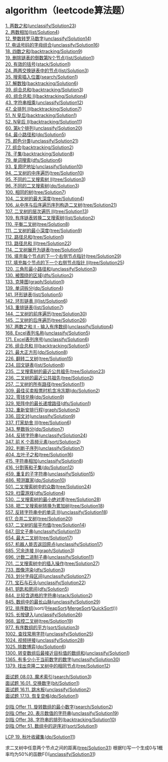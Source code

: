 # algorithm（leetcode算法题）
[1. 两数之和](https://leetcode-cn.com/problems/two-sum)([unclassify/Solution23](https://github.com/trcatgithub/algorithm/blob/master/src/main/java/unclassify/Solution23.java))  
[2. 两数相加](https://leetcode-cn.com/problems/add-two-numbers)([list/Solution4](https://github.com/trcatgithub/algorithm/blob/master/src/main/java/list/Solution4.java))  
[12. 整数转罗马数字](https://leetcode-cn.com/problems/integer-to-roman)([unclassify/Solution14](https://github.com/trcatgithub/algorithm/blob/master/src/main/java/unclassify/Solution14.java))  
[17. 电话号码的字母组合](https://leetcode-cn.com/problems/letter-combinations-of-a-phone-number)([unclassify/Solution16](https://github.com/trcatgithub/algorithm/blob/master/src/main/java/unclassify/Solution16.java))  
[18. 四数之和](https://leetcode-cn.com/problems/4sum)([backtracking/Solution9](https://github.com/trcatgithub/algorithm/blob/master/src/main/java/backtracking/Solution9.java))  
[19. 删除链表的倒数第N个节点](https://leetcode-cn.com/problems/remove-nth-node-from-end-of-list)([list/Solution1](https://github.com/trcatgithub/algorithm/blob/master/src/main/java/list/Solution1.java))  
[20. 有效的括号](https://leetcode-cn.com/problems/valid-parentheses)([stack/Solution1](https://github.com/trcatgithub/algorithm/blob/master/src/main/java/stack/Solution1.java))  
[24. 两两交换链表中的节点](https://leetcode-cn.com/problems/swap-nodes-in-pairs)([list/Solution3](https://github.com/trcatgithub/algorithm/blob/master/src/main/java/list/Solution3.java))  
[35. 搜索插入位置](https://leetcode-cn.com/problems/search-insert-position)([search/Solution1](https://github.com/trcatgithub/algorithm/blob/master/src/main/java/search/Solution1.java))  
[37. 解数独](https://leetcode-cn.com/problems/sudoku-solver)([backtracking/Solution6](https://github.com/trcatgithub/algorithm/blob/master/src/main/java/backtracking/Solution6.java))  
[39. 组合总和](https://leetcode-cn.com/problems/combination-sum)([backtracking/Solution3](https://github.com/trcatgithub/algorithm/blob/master/src/main/java/backtracking/Solution3.java))  
[40. 组合总和 II](https://leetcode-cn.com/problems/combination-sum-ii)([backtracking/Solution4](https://github.com/trcatgithub/algorithm/blob/master/src/main/java/backtracking/Solution4.java))  
[43. 字符串相乘](https://leetcode-cn.com/problems/multiply-strings)([unclassify/Solution12](https://github.com/trcatgithub/algorithm/blob/master/src/main/java/unclassify/Solution12.java))  
[47. 全排列 II](https://leetcode-cn.com/problems/permutations-ii)([backtracking/Solution7](https://github.com/trcatgithub/algorithm/blob/master/src/main/java/backtracking/Solution7.java))  
[51. N 皇后](https://leetcode-cn.com/problems/n-queens)([backtracking/Solution1](https://github.com/trcatgithub/algorithm/blob/master/src/main/java/backtracking/Solution1.java))  
[52. N皇后 II](https://leetcode-cn.com/problems/n-queens-ii)([backtracking/Solution11](https://github.com/trcatgithub/algorithm/blob/master/src/main/java/backtracking/Solution11.java))  
[60. 第k个排列](https://leetcode-cn.com/problems/permutation-sequence)([unclassify/Solution20](https://github.com/trcatgithub/algorithm/blob/master/src/main/java/unclassify/Solution20.java))   
[64. 最小路径和](https://leetcode-cn.com/problems/minimum-path-sum)([dp/Solution5](https://github.com/trcatgithub/algorithm/blob/master/src/main/java/dp/Solution5.java))  
[75. 颜色分类](https://leetcode-cn.com/problems/sort-colors)([unclassify/Solution21](https://github.com/trcatgithub/algorithm/blob/master/src/main/java/unclassify/Solution21.java))   
[77. 组合](https://leetcode-cn.com/problems/combinations)([backtracking/Solution2](https://github.com/trcatgithub/algorithm/blob/master/src/main/java/backtracking/Solution2.java))  \
[78. 子集](https://leetcode-cn.com/problems/subsets)([backtracking/Solution8](https://github.com/trcatgithub/algorithm/blob/master/src/main/java/backtracking/Solution8.java))  
[79. 单词搜索](https://leetcode-cn.com/problems/word-search)([dfs/Solution6](https://github.com/trcatgithub/algorithm/blob/master/src/main/java/dfs/Solution6.java))  \
[93. 复原IP地址](https://leetcode-cn.com/problems/restore-ip-addresses)([unclassify/Solution10](https://github.com/trcatgithub/algorithm/blob/master/src/main/java/unclassify/Solution10.java))  
[94. 二叉树的中序遍历](https://leetcode-cn.com/problems/binary-tree-inorder-traversal)([tree/Solution10](https://github.com/trcatgithub/algorithm/blob/master/src/main/java/tree/Solution10.java))  
[95. 不同的二叉搜索树 II](https://leetcode-cn.com/problems/unique-binary-search-trees-ii)([tree/Solution3](https://github.com/trcatgithub/algorithm/blob/master/src/main/java/tree/Solution3.java))  
[96. 不同的二叉搜索树](https://leetcode-cn.com/problems/unique-binary-search-trees)([dp/Solution3](https://github.com/trcatgithub/algorithm/blob/master/src/main/java/dp/Solution3.java))  
[100. 相同的树](https://leetcode-cn.com/problems/same-tree)([tree/Solution7](https://github.com/trcatgithub/algorithm/blob/master/src/main/java/tree/Solution7.java))  
[104. 二叉树的最大深度](https://leetcode-cn.com/problems/maximum-depth-of-binary-tree)([tree/Solution4](https://github.com/trcatgithub/algorithm/blob/master/src/main/java/tree/Solution4.java))  
[106. 从中序与后序遍历序列构造二叉树](https://leetcode-cn.com/problems/construct-binary-tree-from-inorder-and-postorder-traversal)([tree/Solution21](https://github.com/trcatgithub/algorithm/blob/master/src/main/java/tree/Solution21.java))  
[107. 二叉树的层次遍历 II](https://leetcode-cn.com/problems/binary-tree-level-order-traversal-ii)([tree/Solution13](https://github.com/trcatgithub/algorithm/blob/master/src/main/java/tree/Solution13.java))  
[109. 有序链表转换二叉搜索树](https://leetcode-cn.com/problems/convert-sorted-list-to-binary-search-tree)([list/Solution2](https://github.com/trcatgithub/algorithm/blob/master/src/main/java/list/Solution2.java))  
[110. 平衡二叉树](https://leetcode-cn.com/problems/balanced-binary-tree)([tree/Solution8](https://github.com/trcatgithub/algorithm/blob/master/src/main/java/tree/Solution8.java))  
[111. 二叉树的最小深度](https://leetcode-cn.com/problems/minimum-depth-of-binary-tree)([tree/Solution9](https://github.com/trcatgithub/algorithm/blob/master/src/main/java/tree/Solution9.java))  
[112. 路径总和](https://leetcode-cn.com/problems/path-sum/submissions)([tree/Solution1](https://github.com/trcatgithub/algorithm/blob/master/src/main/java/tree/Solution1.java))  
[113. 路径总和 II](https://leetcode-cn.com/problems/path-sum-ii)([tree/Solution22](https://github.com/trcatgithub/algorithm/blob/master/src/main/java/tree/Solution22.java))  
[114. 二叉树展开为链表](https://leetcode-cn.com/problems/flatten-binary-tree-to-linked-list)([tree/Solution5](https://github.com/trcatgithub/algorithm/blob/master/src/main/java/tree/Solution5.java))  
[116. 填充每个节点的下一个右侧节点指针](https://leetcode-cn.com/problems/populating-next-right-pointers-in-each-node)([tree/Solution29](https://github.com/trcatgithub/algorithm/blob/master/src/main/java/tree/Solution29.java))  
[117. 填充每个节点的下一个右侧节点指针 II](https://leetcode-cn.com/problems/populating-next-right-pointers-in-each-node-ii)([tree/Solution25](https://github.com/trcatgithub/algorithm/blob/master/src/main/java/tree/Solution25.java))  
[120. 三角形最小路径和](https://leetcode-cn.com/problems/triangle)([unclassify/Solution3](https://github.com/trcatgithub/algorithm/blob/master/src/main/java/unclassify/Solution3.java))  
[130. 被围绕的区域](https://leetcode-cn.com/problems/surrounded-regions)([dfs/Solution2](https://github.com/trcatgithub/algorithm/blob/master/src/main/java/dfs/Solution2.java))  
[133. 克隆图](https://leetcode-cn.com/problems/clone-graph)([graph/Solution1](https://github.com/trcatgithub/algorithm/blob/master/src/main/java/graph/Solution1.java))  
[139. 单词拆分](https://leetcode-cn.com/problems/word-break)([dp/Solution4](https://github.com/trcatgithub/algorithm/blob/master/src/main/java/dp/Solution4.java))  
[141. 环形链表](https://leetcode-cn.com/problems/linked-list-cycle)([list/Solution5](https://github.com/trcatgithub/algorithm/blob/master/src/main/java/list/Solution5.java))  
[142. 环形链表 II](https://leetcode-cn.com/problems/linked-list-cycle-ii)([list/Solution6](https://github.com/trcatgithub/algorithm/blob/master/src/main/java/list/Solution6.java))  
[143. 重排链表](https://leetcode-cn.com/problems/reorder-list)([list/Solution7](https://github.com/trcatgithub/algorithm/blob/master/src/main/java/list/Solution7.java))  
[144. 二叉树的前序遍历](https://leetcode-cn.com/problems/binary-tree-preorder-traversal)([tree/Solution30](https://github.com/trcatgithub/algorithm/blob/master/src/main/java/tree/Solution30.java))  
[145. 二叉树的后序遍历](https://leetcode-cn.com/problems/binary-tree-postorder-traversal)([tree/Solution26](https://github.com/trcatgithub/algorithm/blob/master/src/main/java/tree/Solution26.java))  
[167. 两数之和 II - 输入有序数组](https://leetcode-cn.com/problems/two-sum-ii-input-array-is-sorted)([unclassify/Solution4](https://github.com/trcatgithub/algorithm/blob/master/src/main/java/unclassify/Solution4.java))  
[168. Excel表列名称](https://leetcode-cn.com/problems/excel-sheet-column-title)([unclassify/Solution5](https://github.com/trcatgithub/algorithm/blob/master/src/main/java/unclassify/Solution5.java))  
[171. Excel表列序号](https://leetcode-cn.com/problems/excel-sheet-column-number)([unclassify/Solution6](https://github.com/trcatgithub/algorithm/blob/master/src/main/java/unclassify/Solution6.java))  
[216. 组合总和 III](https://leetcode-cn.com/problems/combination-sum-iii)([backtracking/Solution5](https://github.com/trcatgithub/algorithm/blob/master/src/main/java/backtracking/Solution5.java))  
[221. 最大正方形](https://leetcode-cn.com/problems/maximal-square)([dp/Solution8](https://github.com/trcatgithub/algorithm/blob/master/src/main/java/dp/Solution8.java))  
[226. 翻转二叉树](https://leetcode-cn.com/problems/invert-binary-tree)([tree/Solution15](https://github.com/trcatgithub/algorithm/blob/master/src/main/java/tree/Solution15.java))  
[234. 回文链表](https://leetcode-cn.com/problems/palindrome-linked-list)([list/Solution8](https://github.com/trcatgithub/algorithm/blob/master/src/main/java/list/Solution8.java))  
[235. 二叉搜索树的最近公共祖先](https://leetcode-cn.com/problems/lowest-common-ancestor-of-a-binary-search-tree)([tree/Solution23](https://github.com/trcatgithub/algorithm/blob/master/src/main/java/tree/Solution23.java))  
[236. 二叉树的最近公共祖先](https://leetcode-cn.com/problems/lowest-common-ancestor-of-a-binary-tree)([tree/Solution2](https://github.com/trcatgithub/algorithm/blob/master/src/main/java/tree/Solution2.java))  
[257. 二叉树的所有路径](https://leetcode-cn.com/problems/binary-tree-paths)([tree/Solution11](https://github.com/trcatgithub/algorithm/blob/master/src/main/java/tree/Solution11.java))  
[309. 最佳买卖股票时机含冷冻期](https://leetcode-cn.com/problems/best-time-to-buy-and-sell-stock-with-cooldown)([dp/Solution2](https://github.com/trcatgithub/algorithm/blob/master/src/main/java/dp/Solution2.java))  
[322. 零钱兑换](https://leetcode-cn.com/problems/coin-change)([dp/Solution9](https://github.com/trcatgithub/algorithm/blob/master/src/main/java/dp/Solution9.java))  
[329. 矩阵中的最长递增路径](https://leetcode-cn.com/problems/longest-increasing-path-in-a-matrix)([dfs/Solution1](https://github.com/trcatgithub/algorithm/blob/master/src/main/java/dfs/Solution1.java))  
[332. 重新安排行程](https://leetcode-cn.com/problems/reconstruct-itinerary)([graph/Solution2](https://github.com/trcatgithub/algorithm/blob/master/src/main/java/graph/Solution2.java))  
[336. 回文对](https://leetcode-cn.com/problems/palindrome-pairs)([unclassify/Solution9](https://github.com/trcatgithub/algorithm/blob/master/src/main/java/unclassify/Solution9.java))  
[337. 打家劫舍 III](https://leetcode-cn.com/problems/house-robber-iii)([tree/Solution6](https://github.com/trcatgithub/algorithm/blob/master/src/main/java/tree/Solution6.java))  
[343. 整数拆分](https://leetcode-cn.com/problems/integer-break)([dp/Solution7](https://github.com/trcatgithub/algorithm/blob/master/src/main/java/dp/Solution7.java))  
[344. 反转字符串](https://leetcode-cn.com/problems/reverse-string)([unclassify/Solution24](https://github.com/trcatgithub/algorithm/blob/master/src/main/java/unclassify/Solution24.java))  
[347. 前 K 个高频元素](https://leetcode-cn.com/problems/top-k-frequent-elements)([sort/Solution2](https://github.com/trcatgithub/algorithm/blob/master/src/main/java/sort/Solution2.java))  
[392. 判断子序列](https://leetcode-cn.com/problems/is-subsequence)([unclassify/Solution7](https://github.com/trcatgithub/algorithm/blob/master/src/main/java/unclassify/Solution7.java))  
[404. 左叶子之和](https://leetcode-cn.com/problems/sum-of-left-leaves)([tree/Solution16](https://github.com/trcatgithub/algorithm/blob/master/src/main/java/tree/Solution16.java))  
[415. 字符串相加](https://leetcode-cn.com/problems/add-strings)([unclassify/Solution8](https://github.com/trcatgithub/algorithm/blob/master/src/main/java/unclassify/Solution8.java))  
[416. 分割等和子集](https://leetcode-cn.com/problems/partition-equal-subset-sum)([dp/Solution12](https://github.com/trcatgithub/algorithm/blob/master/src/main/java/dp/Solution12.java))  
[459. 重复的子字符串](https://leetcode-cn.com/problems/repeated-substring-pattern)([unclassify/Solution15](https://github.com/trcatgithub/algorithm/blob/master/src/main/java/unclassify/Solution15.java))  
[486. 预测赢家](https://leetcode-cn.com/problems/repeated-substring-pattern)([dp/Solution10](https://github.com/trcatgithub/algorithm/blob/master/src/main/java/dp/Solution10.java))  
[501. 二叉搜索树中的众数](https://leetcode-cn.com/problems/find-mode-in-binary-search-tree)([tree/Solution24](https://github.com/trcatgithub/algorithm/blob/master/src/main/java/tree/Solution24.java))  
[529. 扫雷游戏](https://leetcode-cn.com/problems/minesweeper)([dfs/Solution4](https://github.com/trcatgithub/algorithm/blob/master/src/main/java/dfs/Solution4.java))  
[530. 二叉搜索树的最小绝对差](https://leetcode-cn.com/problems/minimum-absolute-difference-in-bst)([tree/Solution28](https://github.com/trcatgithub/algorithm/blob/master/src/main/java/tree/Solution28.java))  
[538. 把二叉搜索树转换为累加树](https://leetcode-cn.com/problems/convert-bst-to-greater-tree)([tree/Solution18](https://github.com/trcatgithub/algorithm/blob/master/src/main/java/tree/Solution18.java))  
[557. 反转字符串中的单词 III](https://leetcode-cn.com/problems/reverse-words-in-a-string-iii)([unclassify/Solution18](https://github.com/trcatgithub/algorithm/blob/master/src/main/java/unclassify/Solution18.java))  
[617. 合并二叉树](https://leetcode-cn.com/problems/merge-two-binary-trees)([tree/Solution20](https://github.com/trcatgithub/algorithm/blob/master/src/main/java/tree/Solution20.java))  
[637. 二叉树的层平均值](https://leetcode-cn.com/problems/average-of-levels-in-binary-tree)([tree/Solution14](https://github.com/trcatgithub/algorithm/blob/master/src/main/java/tree/Solution14.java))  
[647. 回文子串](https://leetcode-cn.com/problems/palindromic-substrings)([unclassify/Solution13](https://github.com/trcatgithub/algorithm/blob/master/src/main/java/unclassify/Solution13.java))  
[654. 最大二叉树](https://leetcode-cn.com/problems/maximum-binary-tree)([tree/Solution17](https://github.com/trcatgithub/algorithm/blob/master/src/main/java/tree/Solution17.java))  
[657. 机器人能否返回原点](https://leetcode-cn.com/problems/robot-return-to-origin)([unclassify/Solution17](https://github.com/trcatgithub/algorithm/blob/master/src/main/java/unclassify/Solution17.java))  
[685. 冗余连接 II](https://leetcode-cn.com/problems/redundant-connection-ii)([graph/Solution3](https://github.com/trcatgithub/algorithm/blob/master/src/main/java/graph/Solution3.java))  
[696. 计数二进制子串](https://leetcode-cn.com/problems/count-binary-substrings)([unclassify/Solution11](https://github.com/trcatgithub/algorithm/blob/master/src/main/java/unclassify/Solution11.java))  
[701. 二叉搜索树中的插入操作](https://leetcode-cn.com/problems/insert-into-a-binary-search-tree)([tree/Solution27](https://github.com/trcatgithub/algorithm/blob/master/src/main/java/tree/Solution27.java))  
[733. 图像渲染](https://leetcode-cn.com/problems/flood-fill)([dfs/Solution3](https://github.com/trcatgithub/algorithm/blob/master/src/main/java/dfs/Solution3.java))  
[763. 划分字母区间](https://leetcode-cn.com/problems/partition-labels)([unclassify/Solution27](https://github.com/trcatgithub/algorithm/blob/master/src/main/java/unclassify/Solution27.java))  
[771. 宝石与石头](https://leetcode-cn.com/problems/jewels-and-stones)([unclassify/Solution22](https://github.com/trcatgithub/algorithm/blob/master/src/main/java/unclassify/Solution22.java))  
[841. 钥匙和房间](https://leetcode-cn.com/problems/flood-fill)([dfs/Solution5](https://github.com/trcatgithub/algorithm/blob/master/src/main/java/dfs/Solution5.java))  
[844. 比较含退格的字符串](https://leetcode-cn.com/problems/backspace-string-compare)([stack/Solution2](https://github.com/trcatgithub/algorithm/blob/master/src/main/java/stack/Solution2.java))  
[845. 数组中的最长山脉](https://leetcode-cn.com/problems/longest-mountain-in-array)([unclassify/Solution29](https://github.com/trcatgithub/algorithm/blob/master/src/main/java/unclassify/Solution29.java))  
[912. 排序数组](https://leetcode-cn.com/problems/sort-an-array)(sort/([HeapSort](https://github.com/trcatgithub/algorithm/blob/master/src/main/java/sort/HeapSort.java)/[MergeSort](https://github.com/trcatgithub/algorithm/blob/master/src/main/java/sort/MergeSort.java)/[QuickSort](https://github.com/trcatgithub/algorithm/blob/master/src/main/java/sort/QuickSort.java))))  
[925. 长按键入](https://leetcode-cn.com/problems/long-pressed-name)([unclassify/Solution26](https://github.com/trcatgithub/algorithm/blob/master/src/main/java/unclassify/Solution26.java))  
[968. 监控二叉树](https://leetcode-cn.com/problems/binary-tree-cameras)([tree/Solution19](https://github.com/trcatgithub/algorithm/blob/master/src/main/java/tree/Solution19.java))  
[977. 有序数组的平方](https://leetcode-cn.com/problems/squares-of-a-sorted-array)([sort/Solution3](https://github.com/trcatgithub/algorithm/blob/master/src/main/java/sort/Solution3.java))  
[1002. 查找常用字符](https://leetcode-cn.com/problems/find-common-characters)([unclassify/Solution25](https://github.com/trcatgithub/algorithm/blob/master/src/main/java/unclassify/Solution25.java))  
[1024. 视频拼接](https://leetcode-cn.com/problems/video-stitching)([unclassify/Solution28](https://github.com/trcatgithub/algorithm/blob/master/src/main/java/unclassify/Solution28.java))  
[1025. 除数博弈](https://leetcode-cn.com/problems/divisor-game)([dp/Solution6](https://github.com/trcatgithub/algorithm/blob/master/src/main/java/dp/Solution6.java))  
[1300. 转变数组后最接近目标值的数组和](https://leetcode-cn.com/problems/sum-of-mutated-array-closest-to-target)([unclassify/Solution1](https://github.com/trcatgithub/algorithm/blob/master/src/main/java/unclassify/Solution1.java))  
[1365. 有多少小于当前数字的数字](https://leetcode-cn.com/problems/how-many-numbers-are-smaller-than-the-current-number)([unclassify/Solution30](https://github.com/trcatgithub/algorithm/blob/master/src/main/java/unclassify/Solution30.java))  
[1379. 找出克隆二叉树中的相同节点](https://leetcode-cn.com/problems/find-a-corresponding-node-of-a-binary-tree-in-a-clone-of-that-tree)([tree/Solution12](https://github.com/trcatgithub/algorithm/blob/master/src/main/java/tree/Solution12.java))  

[面试题 08.03. 魔术索引](https://leetcode-cn.com/problems/magic-index-lcci)([search/Solution3](https://github.com/trcatgithub/algorithm/blob/master/src/main/java/search/Solution3.java))  
[面试题 16.01. 交换数字](https://leetcode-cn.com/problems/swap-numbers-lcci)([bit/Solution1](https://github.com/trcatgithub/algorithm/blob/master/src/main/java/bit/Solution1.java))  
[面试题 16.11. 跳水板](https://leetcode-cn.com/problems/diving-board-lcci)([unclassify/Solution2](https://github.com/trcatgithub/algorithm/blob/master/src/main/java/unclassify/Solution2.java))  
[面试题 17.13. 恢复空格](https://leetcode-cn.com/problems/re-space-lcci)([dp/Solution1](https://github.com/trcatgithub/algorithm/blob/master/src/main/java/dp/Solution1.java))  

[剑指 Offer 11. 旋转数组的最小数字](https://leetcode-cn.com/problems/xuan-zhuan-shu-zu-de-zui-xiao-shu-zi-lcof)([search/Solution2](https://github.com/trcatgithub/algorithm/blob/master/src/main/java/search/Solution2.java))  
[剑指 Offer 20. 表示数值的字符串](https://leetcode-cn.com/problems/biao-shi-shu-zhi-de-zi-fu-chuan-lcof)([unclassify/Solution19](https://github.com/trcatgithub/algorithm/blob/master/src/main/java/unclassify/Solution19.java))  
[剑指 Offer 38. 字符串的排列](https://leetcode-cn.com/problems/zi-fu-chuan-de-pai-lie-lcof)([backtracking/Solution10](https://github.com/trcatgithub/algorithm/blob/master/src/main/java/backtracking/Solution10.java))  
[剑指 Offer 51. 数组中的逆序对](https://leetcode-cn.com/problems/shu-zu-zhong-de-ni-xu-dui-lcof)([sort/Solution1](https://github.com/trcatgithub/algorithm/blob/master/src/main/java/sort/Solution1.java))  

[LCP 19. 秋叶收藏集](https://leetcode-cn.com/problems/UlBDOe)([dp/Solution11](https://github.com/trcatgithub/algorithm/blob/master/src/main/java/dp/Solution11.java))  

求二叉树中任意两个节点之间的距离([tree/Solution31](https://github.com/trcatgithub/algorithm/blob/master/src/main/java/tree/Solution31.java))
根据f()写一个生成0与1概率均为50%的函数F()([unclassify/Solution31](https://github.com/trcatgithub/algorithm/blob/master/src/main/java/unclassify/Solution31.java))